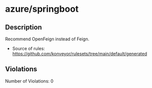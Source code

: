 # azure/springboot
## Description
Recommend OpenFeign instead of Feign.
* Source of rules: https://github.com/konveyor/rulesets/tree/main/default/generated
## Violations
Number of Violations: 0
